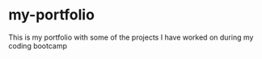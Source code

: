 # my-portfolio
This is my portfolio with some of the projects I have worked on during my coding bootcamp 
